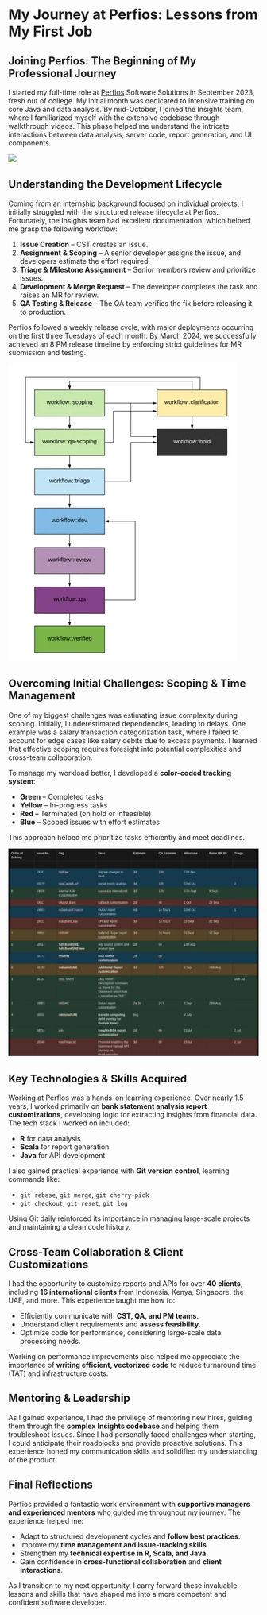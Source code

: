 <p class="chapter-1" id="chapter-1"></p>

# My Journey at Perfios: Lessons from My First Job

## Joining Perfios: The Beginning of My Professional Journey

I started my full-time role at <a href="https://perfios.com" class="md-a">Perfios</a> Software Solutions in September 2023, fresh out of college. My initial month was dedicated to intensive training on core Java and data analysis. By mid-October, I joined the Insights team, where I familiarized myself with the extensive codebase through walkthrough videos. This phase helped me understand the intricate interactions between data analysis, server code, report generation, and UI components.

![](https://www.fibac-india.com/Perfios.png)

<p class="chapter-2" id="chapter-2"></p>

## Understanding the Development Lifecycle

Coming from an internship background focused on individual projects, I initially struggled with the structured release lifecycle at Perfios. Fortunately, the Insights team had excellent documentation, which helped me grasp the following workflow:

1. **Issue Creation** – CST creates an issue.
2. **Assignment & Scoping** – A senior developer assigns the issue, and developers estimate the effort required.
3. **Triage & Milestone Assignment** – Senior members review and prioritize issues.
4. **Development & Merge Request** – The developer completes the task and raises an MR for review.
5. **QA Testing & Release** – The QA team verifies the fix before releasing it to production.

Perfios followed a weekly release cycle, with major deployments occurring on the first three Tuesdays of each month. By March 2024, we successfully achieved an 8 PM release timeline by enforcing strict guidelines for MR submission and testing.

![image.png](https://github.com/nithin-sudarsan/portfolio-site/blob/main/src/lib/images/blog-images/release-pipeline.png)

<p class="chapter-3" id="chapter-3"></p>

## Overcoming Initial Challenges: Scoping & Time Management

One of my biggest challenges was estimating issue complexity during scoping. Initially, I underestimated dependencies, leading to delays. One example was a salary transaction categorization task, where I failed to account for edge cases like salary debits due to excess payments. I learned that effective scoping requires foresight into potential complexities and cross-team collaboration.

To manage my workload better, I developed a **color-coded tracking system**:

- **Green** – Completed tasks
- **Yellow** – In-progress tasks
- **Red** – Terminated (on hold or infeasible)
- **Blue** – Scoped issues with effort estimates

This approach helped me prioritize tasks efficiently and meet deadlines.

![image.png](https://github.com/nithin-sudarsan/portfolio-site/blob/main/src/lib/images/blog-images/issues-table.png)

<p class="chapter-4" id="chapter-4"></p>

## Key Technologies & Skills Acquired

Working at Perfios was a hands-on learning experience. Over nearly 1.5 years, I worked primarily on **bank statement analysis report customizations**, developing logic for extracting insights from financial data. The tech stack I worked on included:

- **R** for data analysis
- **Scala** for report generation
- **Java** for API development

I also gained practical experience with **Git version control**, learning commands like:

- `git rebase`, `git merge`, `git cherry-pick`
- `git checkout`, `git reset`, `git log`

Using Git daily reinforced its importance in managing large-scale projects and maintaining a clean code history.


<p class="chapter-5" id="chapter-5"></p>

## Cross-Team Collaboration & Client Customizations

I had the opportunity to customize reports and APIs for over **40 clients**, including **16 international clients** from Indonesia, Kenya, Singapore, the UAE, and more. This experience taught me how to:

- Efficiently communicate with **CST, QA, and PM teams**.
- Understand client requirements and **assess feasibility**.
- Optimize code for performance, considering large-scale data processing needs.

Working on performance improvements also helped me appreciate the importance of **writing efficient, vectorized code** to reduce turnaround time (TAT) and infrastructure costs.


<p class="chapter-6" id="chapter-6"></p>

## Mentoring & Leadership

As I gained experience, I had the privilege of mentoring new hires, guiding them through the **complex Insights codebase** and helping them troubleshoot issues. Since I had personally faced challenges when starting, I could anticipate their roadblocks and provide proactive solutions. This experience honed my communication skills and solidified my understanding of the product.

<p class="chapter-7" id="chapter-7"></p>

## Final Reflections

Perfios provided a fantastic work environment with **supportive managers and experienced mentors** who guided me throughout my journey. The experience helped me:

- Adapt to structured development cycles and **follow best practices**.
- Improve my **time management and issue-tracking skills**.
- Strengthen my **technical expertise in R, Scala, and Java**.
- Gain confidence in **cross-functional collaboration** and **client interactions**.

As I transition to my next opportunity, I carry forward these invaluable lessons and skills that have shaped me into a more competent and confident software developer.